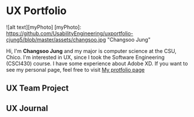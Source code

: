 # UX Portfolio
![alt text][myPhoto]
[myPhoto]: https://github.com/UsabilityEngineering/uxportfolio-cjung5/blob/master/assets/changsoo.jpg "Changsoo Jung"

Hi, I'm **Changsoo Jung** and my major is computer science at the CSU, Chico.
I'm interested in UX, since I took the Software Engineering (CSCI430) course. I have some experience about Adobe XD.
If you want to see my personal page, feel free to visit [My protfolio page](https://changsoojung-66e4e.firebaseapp.com/)
## UX Team Project


## UX Journal

